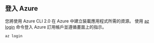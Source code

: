 ## <a name="log-in-to-azure"></a>登入 Azure

您將使用 Azure CLI 2.0 在 Azure 中建立裝載應用程式所需的資源。 使用 [az login](/cli/azure/#login) 命令登入 Azure 訂用帳戶並遵循畫面上的指示。

```azurecli-interactive
az login
```